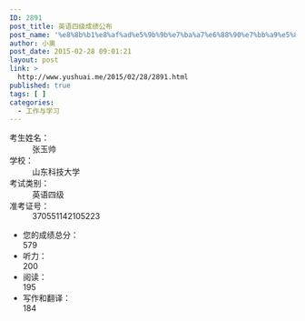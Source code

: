 ```yaml
---
ID: 2891
post_title: 英语四级成绩公布
post_name: '%e8%8b%b1%e8%af%ad%e5%9b%9b%e7%ba%a7%e6%88%90%e7%bb%a9%e5%85%ac%e5%b8%83'
author: 小奥
post_date: 2015-02-28 09:01:21
layout: post
link: >
  http://www.yushuai.me/2015/02/28/2891.html
published: true
tags: [ ]
categories:
  - 工作与学习
---
```

<dl><dt class="dtleft">考生姓名：</dt><dd class="ddright">张玉帅</dd><dt class="dtleft">学校：</dt><dd class="ddright">山东科技大学</dd><dt class="dtleft">考试类别：</dt><dd class="ddright">英语四级</dd><dt></dt><dd></dd><dt class="dtleft">准考证号：</dt><dd class="ddright">370551142105223</dd></dl>
<ul>
	<li>
<div class="lileft">您的成绩总分：</div>
<div class="liright">579</div></li>
	<li>
<div class="lileft">听力：</div>
<div class="liright">200</div></li>
	<li>
<div class="lileft">阅读：</div>
<div class="liright">195</div></li>
	<li>
<div class="lileft">写作和翻译：</div>
<div class="liright">184</div></li>
</ul>